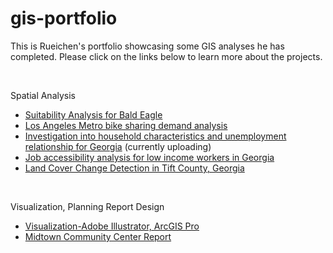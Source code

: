 # gis-portfolio

This is Rueichen's portfolio showcasing some GIS analyses he has completed. Please click on the links below to learn more about the projects.

<br>

Spatial Analysis
- [Suitability Analysis for Bald Eagle](https://github.com/rc-tsai/gis-portfolio/blob/main/Suitability%20Analysis%20for%20Bald%20Eagle.md)
- [Los Angeles Metro bike sharing demand analysis](https://github.com/rc-tsai/gis-portfolio/blob/main/projects/Los%20Angeles%20Metro%20bike%20sharing%20demand%20analysis.md)
- [Investigation into household characteristics and unemployment relationship for Georgia](https://github.com/rc-tsai/gis-portfolio/blob/main/projects/Investigation%20into%20household%20characteristics%20and%20unemployment%20relationship%20for%20Georgia.md) (currently uploading)
- [Job accessibility analysis for low income workers in Georgia](https://github.com/rc-tsai/gis-portfolio/blob/main/Job%20accessibility%20analysis%20for%20low%20income%20workers%20in%20Georgia.md)
- [Land Cover Change Detection in Tift County, Georgia](https://issuu.com/rc-t/docs/class_project_report_rueichen_tsai)

<br>

Visualization, Planning Report Design
- [Visualization-Adobe Illustrator, ArcGIS Pro](https://github.com/rc-tsai/gis-portfolio/blob/main/Visualization-Adobe%20Illustrator%2C%20ArcGIS%20Pro)
- [Midtown Community Center Report](https://issuu.com/rc-t/docs/report_midtowncommunitycenter)

